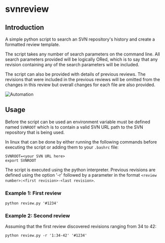 # svnreview

## Introduction

A simple python script to search an SVN repository's history and create a formatted review template.

The script takes any number of search parameters on the command line. All search parameters provided will be logically
ORed, which is to say that any revision containing any of the search parameters will be included.

The script can also be provided with details of previous reviews. The revisions that were included in the previous
reviews will be omitted from the changes in this review but overall changes for each file are also provided.

![Automation](http://imgs.xkcd.com/comics/automation.png)

## Usage

Before the script can be used an environment variable must be defined named `SVNROOT` which is to contain a valid
SVN URL path to the SVN repository that is being used.

In linux that can be done by either running the following commands before executing the script or adding them to your
`.bashrc` file:

    SVNROOT=<your SVN URL here>
    export SVNROOT

The script is executed using the python interpreter. Previous revisions are defined using the option '-r' followed by
a parameter in the format `<review number>:<first revision>-<last revision>`.

### Example 1: First review

    python review.py '#1234'

### Example 2: Second review

Assuming that the first review discovered revisions ranging from 34 to 42:

    python review.py -r '1:34-42' '#1234'

